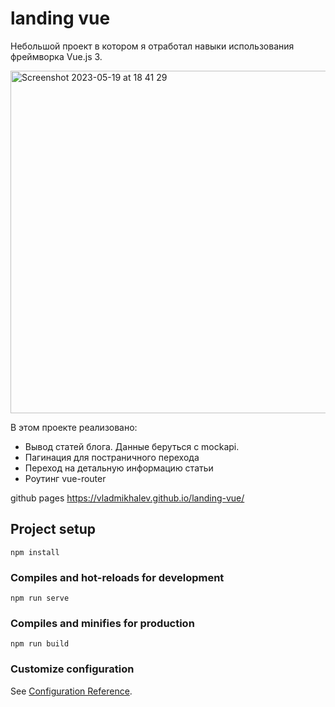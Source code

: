# landing vue

Небольшой проект в котором я отработал навыки использования фреймворка Vue.js 3.

<img width="548" alt="Screenshot 2023-05-19 at 18 41 29" src="https://github.com/vladmikhalev/landing-vue/assets/107835280/89195ec2-fd55-460c-8224-f1e4c3b5f08e">


В этом проекте реализовано:
- Вывод статей блога. Данные беруться с mockapi.
- Пагинация для постраничного перехода
- Переход на детальную информацию статьи
- Роутинг vue-router

github pages 
https://vladmikhalev.github.io/landing-vue/

## Project setup
```
npm install
```

### Compiles and hot-reloads for development
```
npm run serve
```

### Compiles and minifies for production
```
npm run build
```

### Customize configuration
See [Configuration Reference](https://cli.vuejs.org/config/).
